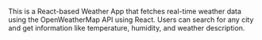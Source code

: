 This is a React-based Weather App that fetches real-time weather data using the OpenWeatherMap API using React. 
Users can search for any city and get information like temperature, humidity, and weather description.

